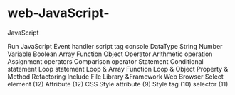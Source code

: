 # web-JavaScript-

JavaScript

Run JavaScript
Event handler
script tag
console
DataType
String
Number
Variable
Boolean
Array
Function
Object
Operator
Arithmetic operation
Assignment operators
Comparison operator
Statement
Conditional statement
Loop statement
Loop & Array
Function
Loop & Object
Property & Method
Refactoring
Include File
Library &Framework
Web Browser
Select element (12)
Attribute (12)
CSS
Style attribute (9)
Style tag (10)
selector (11)
 
